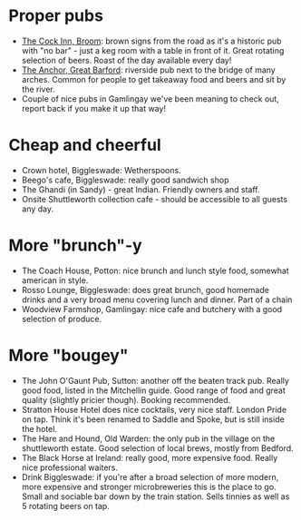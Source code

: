 
# Proper pubs
- [The Cock Inn, Broom](https://www.thecockinnbroom.com): brown signs from the road as it's a historic pub with "no bar" - just a keg room with a table in front of it. Great rotating selection of beers. Roast of the day available every day!
- [The Anchor, Great Barford](https://www.anchorinngreatbarford.co.uk): riverside pub next to the bridge of many arches. Common for people to get takeaway food and beers and sit by the river.
- Couple of nice pubs in Gamlingay we've been meaning to check out, report back if you make it up that way!

# Cheap and cheerful
- Crown hotel, Biggleswade: Wetherspoons.
- Beego's cafe, Biggleswade: really good sandwich shop
- The Ghandi (in Sandy) - great Indian. Friendly owners and staff.
- Onsite Shuttleworth collection cafe - should be accessible to all guests any day.

# More "brunch"-y
- The Coach House, Potton: nice brunch and lunch style food, somewhat american in style.
- Rosso Lounge, Biggleswade: does great brunch, good homemade drinks and a very broad menu covering lunch and dinner. Part of a chain
- Woodview Farmshop, Gamlingay: nice cafe and butchery with a good selection of produce.

# More "bougey"
- The John O'Gaunt Pub, Sutton: another off the beaten track pub. Really good food, listed in the Mitchellin guide. Good range of food and great quality (slightly pricier though). Booking recommended.
- Stratton House Hotel does nice cocktails, very nice staff. London Pride on tap. Think it's been renamed to Saddle and Spoke, but is still inside the hotel.
- The Hare and Hound, Old Warden: the only pub in the village on the shuttleworth estate. Good selection of local brews, mostly from Bedford.
- The Black Horse at Ireland: really good, more expensive food. Really nice professional waiters. 
- Drink Biggleswade: if you're after a broad selection of more modern, more expensive and stronger microbreweries this is the place to go. Small and sociable bar down by the train station. Sells tinnies as well as 5 rotating beers on tap. 

